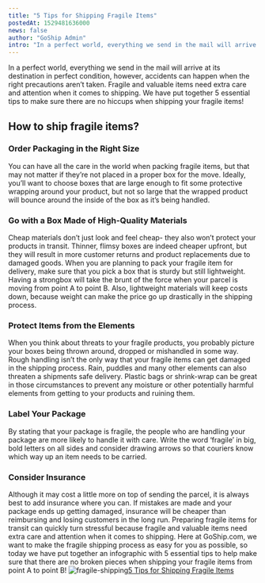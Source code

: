 ```yaml
---
title: "5 Tips for Shipping Fragile Items"
postedAt: 1529481636000
news: false
author: "GoShip Admin"
intro: "In a perfect world, everything we send in the mail will arrive at its destination in perfect condition, however, accidents can happen when the right precautions aren’t taken. Fragile and valuable items need extra care and attention when it comes to shipping. We have put together 5 essential tips to make sure there are no hiccups when shipping your fragile items! \n\nHow to ship fragile items?\n-\n\n\nOrder Packaging in the Right Size\n\nYou can have all the care in the world when packing fragile items, but that may"
---
```

In a perfect world, everything we send in the mail will arrive at its destination in perfect condition, however, accidents can happen when the right precautions aren’t taken. Fragile and valuable items need extra care and attention when it comes to shipping. We have put together 5 essential tips to make sure there are no hiccups when shipping your fragile items!

How to ship fragile items?
--------------------------

### **Order Packaging in the Right Size**

You can have all the care in the world when packing fragile items, but that may not matter if they’re not placed in a proper box for the move. Ideally, you’ll want to choose boxes that are large enough to fit some protective wrapping around your product, but not so large that the wrapped product will bounce around the inside of the box as it’s being handled.

### **Go with a Box Made of High-Quality Materials**

Cheap materials don’t just look and feel cheap- they also won’t protect your products in transit. Thinner, flimsy boxes are indeed cheaper upfront, but they will result in more customer returns and product replacements due to damaged goods. When you are planning to pack your fragile item for delivery, make sure that you pick a box that is sturdy but still lightweight. Having a strongbox will take the brunt of the force when your parcel is moving from point A to point B. Also, lightweight materials will keep costs down, because weight can make the price go up drastically in the shipping process.

### **Protect Items from the Elements**

When you think about threats to your fragile products, you probably picture your boxes being thrown around, dropped or mishandled in some way. Rough handling isn’t the only way that your fragile items can get damaged in the shipping process. Rain, puddles and many other elements can also threaten a shipments safe delivery. Plastic bags or shrink-wrap can be great in those circumstances to prevent any moisture or other potentially harmful elements from getting to your products and ruining them.

### **Label Your Package**

By stating that your package is fragile, the people who are handling your package are more likely to handle it with care. Write the word ‘fragile’ in big, bold letters on all sides and consider drawing arrows so that couriers know which way up an item needs to be carried.

### **Consider Insurance**

Although it may cost a little more on top of sending the parcel, it is always best to add insurance where you can. If mistakes are made and your package ends up getting damaged, insurance will be cheaper than reimbursing and losing customers in the long run. Preparing fragile items for transit can quickly turn stressful because fragile and valuable items need extra care and attention when it comes to shipping. Here at GoShip.com, we want to make the fragile shipping process as easy for you as possible, so today we have put together an infographic with 5 essential tips to help make sure that there are no broken pieces when shipping your fragile items from point A to point B! ![](https://www.goship.com/wp-content/uploads/2018/07/GS-Infographic-5-Tips-for-Shipping-Fragile-Items.png "fragile-shipping")[5 Tips for Shipping Fragile Items](https://www.goship.com/wp-content/uploads/2018/07/5-Tips-for-Shipping-Fragile-Items.pdf)
